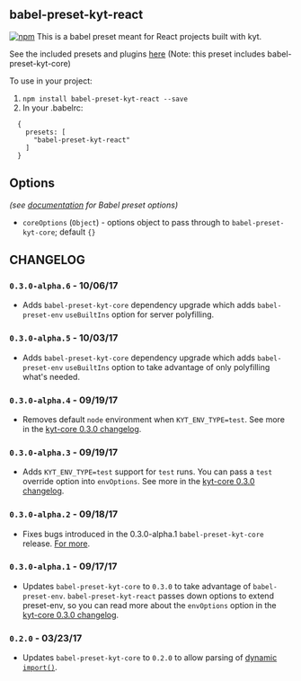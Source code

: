 ## babel-preset-kyt-react

[![npm](https://img.shields.io/npm/v/babel-preset-kyt-react.svg?maxAge=2592000)](https://www.npmjs.com/package/babel-preset-kyt-react)
This is a babel preset meant for React projects built with kyt.

See the included presets and plugins [here](/packages/babel-preset-kyt-react/lib/index.js)
(Note: this preset includes babel-preset-kyt-core)

To use in your project:
1. `npm install babel-preset-kyt-react --save`
2. In your .babelrc:
```
  {
    presets: [
      "babel-preset-kyt-react"
    ]
  }
```

## Options

*(see [documentation](https://babeljs.io/docs/plugins/#plugin-preset-options) for Babel preset options)*

- `coreOptions` (`Object`) - options object to pass through to `babel-preset-kyt-core`; default `{}`

## CHANGELOG

### `0.3.0-alpha.6` - 10/06/17

- Adds `babel-preset-kyt-core` dependency upgrade which adds `babel-preset-env` `useBuiltIns` option for server polyfilling.

### `0.3.0-alpha.5` - 10/03/17

- Adds `babel-preset-kyt-core` dependency upgrade which adds `babel-preset-env` `useBuiltIns` option to take advantage of only polyfilling what's needed.

### `0.3.0-alpha.4` - 09/19/17

- Removes default `node` environment when `KYT_ENV_TYPE=test`. See more in the [kyt-core 0.3.0 changelog](/packages/babel-preset-kyt-core/README.md#changelog).

### `0.3.0-alpha.3` - 09/19/17

- Adds `KYT_ENV_TYPE=test` support for `test` runs. You can pass a `test` override option into `envOptions`. See more in the [kyt-core 0.3.0 changelog](/packages/babel-preset-kyt-core/README.md#changelog).

### `0.3.0-alpha.2` - 09/18/17

- Fixes bugs introduced in the 0.3.0-alpha.1 `babel-preset-kyt-core` release. [For more](/packages/babel-preset-kyt-core/README.md#changelog).

### `0.3.0-alpha.1` - 09/17/17

- Updates `babel-preset-kyt-core` to `0.3.0` to take advantage of `babel-preset-env`. `babel-preset-kyt-react` passes down options to extend preset-env, so you can read more about the `envOptions` option in the [kyt-core 0.3.0 changelog](/packages/babel-preset-kyt-core/README.md#changelog).

### `0.2.0` - 03/23/17

- Updates `babel-preset-kyt-core` to `0.2.0` to allow parsing of [dynamic `import()`](https://webpack.js.org/guides/code-splitting-import/#dynamic-import).
